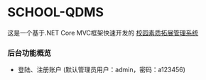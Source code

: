 # SCHOOL-QDMS

这是一个基于.NET Core MVC框架快速开发的 [校园素质拓展管理系统](https://github.com/Coding-XiaoYi/SCHOOL-QDMS/)

### 后台功能概览
- 登陆、注册账户 (默认管理员用户：admin，密码：a123456)

